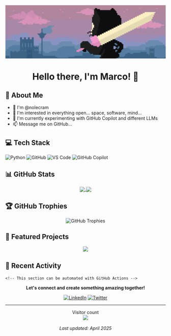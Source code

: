 <div align="center">
  <img align="center" src="https://github.com/nolecram/nolecram/blob/main/Images/1.png" width="780" />
  <h1>Hello there, I'm Marco! 👋</h1>
</div>

## 🧠 About Me

- 👋 I'm @nolecram
- 👀 I'm interested in everything open... space, software, mind...
- 🌱 I'm currently experimenting with GitHub Copilot and different LLMs  
- 📫 Message me on GitHub...

## 💻 Tech Stack

![Python](https://img.shields.io/badge/-Python-black?style=flat-square&logo=Python)
![GitHub](https://img.shields.io/badge/-GitHub-181717?style=flat-square&logo=github)
![VS Code](https://img.shields.io/badge/-VS%20Code-007ACC?style=flat-square&logo=visual-studio-code)
![GitHub Copilot](https://img.shields.io/badge/-GitHub%20Copilot-000000?style=flat-square&logo=github)

## 📊 GitHub Stats

<div align="center">
  <a href="https://github.com/anuraghazra/github-readme-stats">
    <img align="center" src="https://github-readme-stats.vercel.app/api?username=nolecram&rank_icon=github&count_private=true&show_icons=true&theme=tokyonight" />
  </a>
  <a href="https://github.com/anuraghazra/github-readme-stats">
    <img align="center" src="https://github-readme-stats.vercel.app/api/top-langs/?username=nolecram&layout=compact&theme=tokyonight&langs_count=8" width='300'>
  </a>
</div>

## 🏆 GitHub Trophies
<div align="center">
  <img src="https://github-profile-trophy.vercel.app/?username=nolecram&theme=tokyonight&no-frame=true&no-bg=false&margin-w=4" alt="GitHub Trophies" />
</div>

## 🌟 Featured Projects

<!-- Add your featured projects here -->
<div align="center">
  <a href="https://github.com/nolecram/project-name">
    <img src="https://github-readme-stats.vercel.app/api/pin/?username=nolecram&repo=project-name&theme=tokyonight" />
  </a>
</div>

## 🔄 Recent Activity

```text
<!-- This section can be automated with GitHub Actions -->
```

<div align="center">
  
  **Let's connect and create something amazing together!**
  
  [![LinkedIn](https://img.shields.io/badge/LinkedIn-Connect-blue?style=for-the-badge&logo=linkedin)](https://linkedin.com/in/yourprofile)
  [![Twitter](https://img.shields.io/badge/Twitter-Follow-blue?style=for-the-badge&logo=twitter)](https://twitter.com/yourhandle)
  
</div>

---

<p align="center">
  Visitor count<br>
  <img src="https://profile-counter.glitch.me/nolecram/count.svg" />
</p>

<div align="center">
  <i>Last updated: April 2025</i>
</div>
